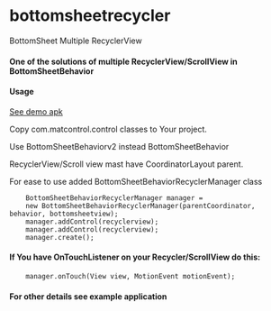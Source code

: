 # bottomsheetrecycler
BottomSheet Multiple RecyclerView

#### One of the solutions of multiple RecyclerView/ScrollView in BottomSheetBehavior
#### Usage

[See demo apk](/app-debug.apk)

Copy com.matcontrol.control classes to Your project.

Use BottomSheetBehaviorv2 instead BottomSheetBehavior

RecyclerView/Scroll view mast have CoordinatorLayout parent.

For ease to use added BottomSheetBehaviorRecyclerManager class



```
    BottomSheetBehaviorRecyclerManager manager = 
    new BottomSheetBehaviorRecyclerManager(parentCoordinator, behavior, bottomsheetview);
    manager.addControl(recyclerview);
    manager.addControl(recyclerview);
    manager.create();
```

#### If You have OnTouchListener on your Recycler/ScrollView do this:

```
    manager.onTouch(View view, MotionEvent motionEvent); 
```


#### For other details see example application